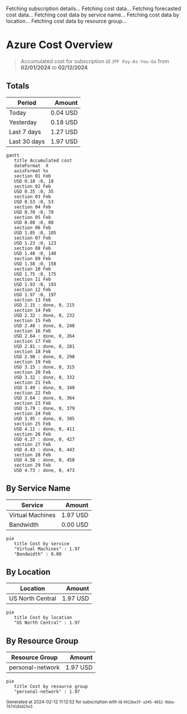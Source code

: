 Fetching subscription details...
Fetching cost data...
Fetching forecasted cost data...
Fetching cost data by service name...
Fetching cost data by location...
Fetching cost data by resource group...
# Azure Cost Overview

> Accumulated cost for subscription id `JPF Pay-As-You-Go` from **02/01/2024** to **02/12/2024**

## Totals

|Period|Amount|
|---|---:|
|Today|0.04 USD|
|Yesterday|0.18 USD|
|Last 7 days|1.27 USD|
|Last 30 days|1.97 USD|

```mermaid
gantt
   title Accumulated cost
   dateFormat  X
   axisFormat %s
   section 01 Feb
   USD 0.18 :0, 18
   section 02 Feb
   USD 0.35 :0, 35
   section 03 Feb
   USD 0.53 :0, 53
   section 04 Feb
   USD 0.70 :0, 70
   section 05 Feb
   USD 0.88 :0, 88
   section 06 Feb
   USD 1.05 :0, 105
   section 07 Feb
   USD 1.23 :0, 123
   section 08 Feb
   USD 1.40 :0, 140
   section 09 Feb
   USD 1.58 :0, 158
   section 10 Feb
   USD 1.75 :0, 175
   section 11 Feb
   USD 1.93 :0, 193
   section 12 Feb
   USD 1.97 :0, 197
   section 13 Feb
   USD 2.15 : done, 0, 215
   section 14 Feb
   USD 2.32 : done, 0, 232
   section 15 Feb
   USD 2.48 : done, 0, 248
   section 16 Feb
   USD 2.64 : done, 0, 264
   section 17 Feb
   USD 2.81 : done, 0, 281
   section 18 Feb
   USD 2.98 : done, 0, 298
   section 19 Feb
   USD 3.15 : done, 0, 315
   section 20 Feb
   USD 3.32 : done, 0, 332
   section 21 Feb
   USD 3.49 : done, 0, 349
   section 22 Feb
   USD 3.64 : done, 0, 364
   section 23 Feb
   USD 3.79 : done, 0, 379
   section 24 Feb
   USD 3.95 : done, 0, 395
   section 25 Feb
   USD 4.11 : done, 0, 411
   section 26 Feb
   USD 4.27 : done, 0, 427
   section 27 Feb
   USD 4.43 : done, 0, 443
   section 28 Feb
   USD 4.58 : done, 0, 458
   section 29 Feb
   USD 4.73 : done, 0, 473
```

## By Service Name

|Service|Amount|
|---|---:|
|Virtual Machines|1.97 USD|
|Bandwidth|0.00 USD|

```mermaid
pie
   title Cost by service
   "Virtual Machines" : 1.97
   "Bandwidth" : 0.00
```

## By Location

|Location|Amount|
|---|---:|
|US North Central|1.97 USD|

```mermaid
pie
   title Cost by location
   "US North Central" : 1.97
```

## By Resource Group

|Resource Group|Amount|
|---|---:|
|personal-network|1.97 USD|

```mermaid
pie
   title Cost by resource group
   "personal-network" : 1.97
```

<sup>Generated at 2024-02-12 11:12:52 for subscription with id `4913be3f-a345-4652-9bba-767418dd25e3`</sup>
